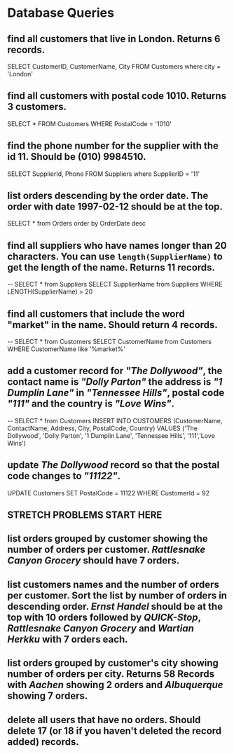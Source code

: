 # Database Queries

## find all customers that live in London. Returns 6 records.
SELECT CustomerID, CustomerName, City FROM Customers
where city = 'London'

## find all customers with postal code 1010. Returns 3 customers.
SELECT * FROM Customers
WHERE PostalCode = '1010'

## find the phone number for the supplier with the id 11. Should be (010) 9984510.
SELECT SupplierId, Phone FROM Suppliers
where SupplierID = '11'

## list orders descending by the order date. The order with date 1997-02-12 should be at the top.
SELECT * from Orders
order by OrderDate desc

## find all suppliers who have names longer than 20 characters. You can use `length(SupplierName)` to get the length of the name. Returns 11 records.
-- SELECT * from Suppliers
SELECT SupplierName from Suppliers 
WHERE LENGTH(SupplierName) > 20

## find all customers that include the word "market" in the name. Should return 4 records.
-- SELECT * from Customers
SELECT CustomerName from Customers 
WHERE CustomerName like '%market%'

## add a customer record for _"The Dollywood"_, the contact name is _"Dolly Parton"_ the address is _"1 Dumplin Lane"_ in _"Tennessee Hills"_, postal code _"111"_ and the country is _"Love Wins"_.
-- SELECT * from Customers 
INSERT INTO CUSTOMERS (CustomerName, ContactName, Address, City, PostalCode, Country)
VALUES ('The Dollywood', 'Dolly Parton', '1 Dumplin Lane', 'Tennessee Hills', '111','Love Wins')

## update _The Dollywood_ record so that the postal code changes to _"11122"_.
UPDATE Customers 
SET PostalCode = 11122
WHERE CustomerId = 92

## STRETCH PROBLEMS START HERE ##

## list orders grouped by customer showing the number of orders per customer. _Rattlesnake Canyon Grocery_ should have 7 orders.

## list customers names and the number of orders per customer. Sort the list by number of orders in descending order. _Ernst Handel_ should be at the top with 10 orders followed by _QUICK-Stop_, _Rattlesnake Canyon Grocery_ and _Wartian Herkku_ with 7 orders each.

## list orders grouped by customer's city showing number of orders per city. Returns 58 Records with _Aachen_ showing 2 orders and _Albuquerque_ showing 7 orders.

## delete all users that have no orders. Should delete 17 (or 18 if you haven't deleted the record added) records.
